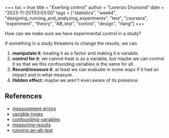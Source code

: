 +++
toc = true
title = "Exerting control"
author = "Lorenzo Drumond"
date = "2023-11-20T03:03:00"
tags = ["statistics",  "week4",  "designing_running_and_analyzing_experiments",  "test",  "coursera",  "experiment",  "theory",  "AB_test",  "control",  "design",  "rlang"]
+++


How can we make sure we have experimental control in a study?

If something in a study threatens to change the results, we can
1. __manipulate it__: treating it as a factor and making it a variable.
2. __control for it__: we cannot treat is as a variable, but maybe we can control it so that we this confounding variables is the same for all.
3. __Record/measure it__: at least we can evaluate in some ways if it had an impact and in what measure.
4. __Hidden effect__: maybe we aren't even aware of its presence.

## References
- [measurement-errors](/wiki/measurement-errors/)
- [variable-types](/wiki/variable-types/)
- [confounding-variables](/wiki/confounding-variables/)
- [measuring-results](/wiki/measuring-results/)
- [running-an-ab-test](/wiki/running-an-ab-test/)
